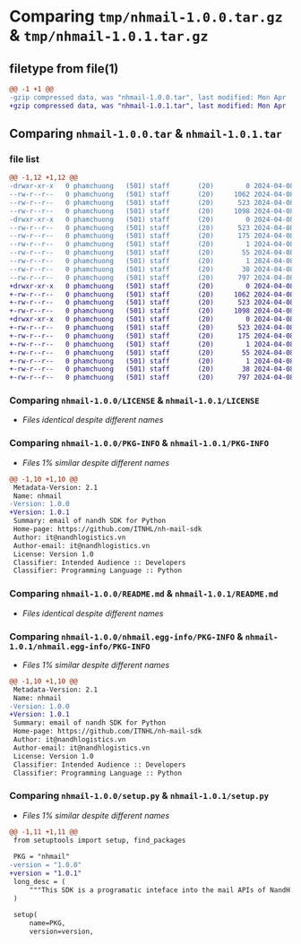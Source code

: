 # Comparing `tmp/nhmail-1.0.0.tar.gz` & `tmp/nhmail-1.0.1.tar.gz`

## filetype from file(1)

```diff
@@ -1 +1 @@
-gzip compressed data, was "nhmail-1.0.0.tar", last modified: Mon Apr  8 07:48:38 2024, max compression
+gzip compressed data, was "nhmail-1.0.1.tar", last modified: Mon Apr  8 07:54:56 2024, max compression
```

## Comparing `nhmail-1.0.0.tar` & `nhmail-1.0.1.tar`

### file list

```diff
@@ -1,12 +1,12 @@
-drwxr-xr-x   0 phamchuong   (501) staff       (20)        0 2024-04-08 07:48:38.880495 nhmail-1.0.0/
--rw-r--r--   0 phamchuong   (501) staff       (20)     1062 2024-04-08 06:19:52.000000 nhmail-1.0.0/LICENSE
--rw-r--r--   0 phamchuong   (501) staff       (20)      523 2024-04-08 07:48:38.880282 nhmail-1.0.0/PKG-INFO
--rw-r--r--   0 phamchuong   (501) staff       (20)     1098 2024-04-08 07:35:36.000000 nhmail-1.0.0/README.md
-drwxr-xr-x   0 phamchuong   (501) staff       (20)        0 2024-04-08 07:48:38.880026 nhmail-1.0.0/nhmail.egg-info/
--rw-r--r--   0 phamchuong   (501) staff       (20)      523 2024-04-08 07:48:38.000000 nhmail-1.0.0/nhmail.egg-info/PKG-INFO
--rw-r--r--   0 phamchuong   (501) staff       (20)      175 2024-04-08 07:48:38.000000 nhmail-1.0.0/nhmail.egg-info/SOURCES.txt
--rw-r--r--   0 phamchuong   (501) staff       (20)        1 2024-04-08 07:48:38.000000 nhmail-1.0.0/nhmail.egg-info/dependency_links.txt
--rw-r--r--   0 phamchuong   (501) staff       (20)       55 2024-04-08 07:48:38.000000 nhmail-1.0.0/nhmail.egg-info/requires.txt
--rw-r--r--   0 phamchuong   (501) staff       (20)        1 2024-04-08 07:48:38.000000 nhmail-1.0.0/nhmail.egg-info/top_level.txt
--rw-r--r--   0 phamchuong   (501) staff       (20)       38 2024-04-08 07:48:38.880547 nhmail-1.0.0/setup.cfg
--rw-r--r--   0 phamchuong   (501) staff       (20)      797 2024-04-08 07:46:27.000000 nhmail-1.0.0/setup.py
+drwxr-xr-x   0 phamchuong   (501) staff       (20)        0 2024-04-08 07:54:56.819276 nhmail-1.0.1/
+-rw-r--r--   0 phamchuong   (501) staff       (20)     1062 2024-04-08 06:19:52.000000 nhmail-1.0.1/LICENSE
+-rw-r--r--   0 phamchuong   (501) staff       (20)      523 2024-04-08 07:54:56.819073 nhmail-1.0.1/PKG-INFO
+-rw-r--r--   0 phamchuong   (501) staff       (20)     1098 2024-04-08 07:35:36.000000 nhmail-1.0.1/README.md
+drwxr-xr-x   0 phamchuong   (501) staff       (20)        0 2024-04-08 07:54:56.818865 nhmail-1.0.1/nhmail.egg-info/
+-rw-r--r--   0 phamchuong   (501) staff       (20)      523 2024-04-08 07:54:56.000000 nhmail-1.0.1/nhmail.egg-info/PKG-INFO
+-rw-r--r--   0 phamchuong   (501) staff       (20)      175 2024-04-08 07:54:56.000000 nhmail-1.0.1/nhmail.egg-info/SOURCES.txt
+-rw-r--r--   0 phamchuong   (501) staff       (20)        1 2024-04-08 07:54:56.000000 nhmail-1.0.1/nhmail.egg-info/dependency_links.txt
+-rw-r--r--   0 phamchuong   (501) staff       (20)       55 2024-04-08 07:54:56.000000 nhmail-1.0.1/nhmail.egg-info/requires.txt
+-rw-r--r--   0 phamchuong   (501) staff       (20)        1 2024-04-08 07:54:56.000000 nhmail-1.0.1/nhmail.egg-info/top_level.txt
+-rw-r--r--   0 phamchuong   (501) staff       (20)       38 2024-04-08 07:54:56.819329 nhmail-1.0.1/setup.cfg
+-rw-r--r--   0 phamchuong   (501) staff       (20)      797 2024-04-08 07:54:49.000000 nhmail-1.0.1/setup.py
```

### Comparing `nhmail-1.0.0/LICENSE` & `nhmail-1.0.1/LICENSE`

 * *Files identical despite different names*

### Comparing `nhmail-1.0.0/PKG-INFO` & `nhmail-1.0.1/PKG-INFO`

 * *Files 1% similar despite different names*

```diff
@@ -1,10 +1,10 @@
 Metadata-Version: 2.1
 Name: nhmail
-Version: 1.0.0
+Version: 1.0.1
 Summary: email of nandh SDK for Python
 Home-page: https://github.com/ITNHL/nh-mail-sdk
 Author: it@nandhlogistics.vn
 Author-email: it@nandhlogistics.vn
 License: Version 1.0
 Classifier: Intended Audience :: Developers
 Classifier: Programming Language :: Python
```

### Comparing `nhmail-1.0.0/README.md` & `nhmail-1.0.1/README.md`

 * *Files identical despite different names*

### Comparing `nhmail-1.0.0/nhmail.egg-info/PKG-INFO` & `nhmail-1.0.1/nhmail.egg-info/PKG-INFO`

 * *Files 1% similar despite different names*

```diff
@@ -1,10 +1,10 @@
 Metadata-Version: 2.1
 Name: nhmail
-Version: 1.0.0
+Version: 1.0.1
 Summary: email of nandh SDK for Python
 Home-page: https://github.com/ITNHL/nh-mail-sdk
 Author: it@nandhlogistics.vn
 Author-email: it@nandhlogistics.vn
 License: Version 1.0
 Classifier: Intended Audience :: Developers
 Classifier: Programming Language :: Python
```

### Comparing `nhmail-1.0.0/setup.py` & `nhmail-1.0.1/setup.py`

 * *Files 1% similar despite different names*

```diff
@@ -1,11 +1,11 @@
 from setuptools import setup, find_packages
 
 PKG = "nhmail"
-version = "1.0.0"
+version = "1.0.1"
 long_desc = (
     """This SDK is a programatic inteface into the mail APIs of NandH Logistics."""
 )
 
 setup(
     name=PKG,
     version=version,
```

